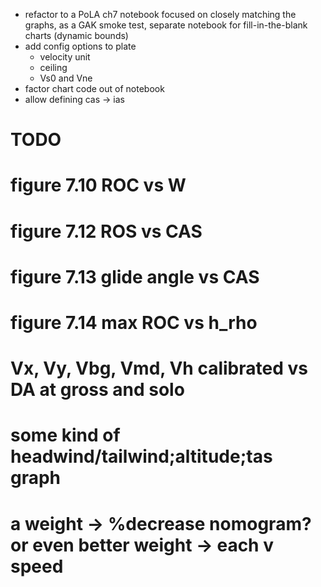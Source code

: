 - refactor to a PoLA ch7 notebook focused on closely matching the graphs, as a GAK smoke test, separate notebook for fill-in-the-blank charts (dynamic bounds)
- add config options to plate
  - velocity unit
  - ceiling
  - Vs0 and Vne
- factor chart code out of notebook
- allow defining cas -> ias

# TODO 
# figure 7.10 ROC vs W
# figure 7.12 ROS vs CAS
# figure 7.13 glide angle vs CAS
# figure 7.14 max ROC vs h_rho

# Vx, Vy, Vbg, Vmd, Vh calibrated vs DA at gross and solo
# some kind of headwind/tailwind;altitude;tas graph
# a weight -> %decrease nomogram? or even better weight -> each v speed